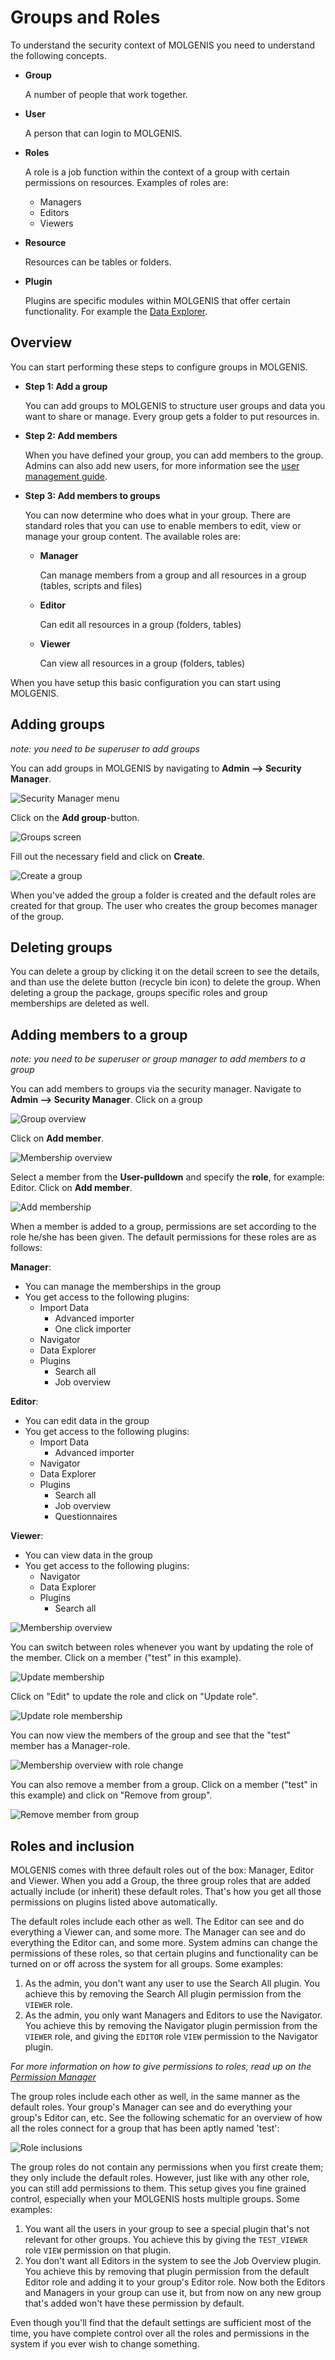 # Groups and Roles
To understand the security context of MOLGENIS you need to understand the following concepts.

* **Group**
  
  A number of people that work together.

* **User**
  
  A person that can login to MOLGENIS.

* **Roles**
  
  A role is a job function within the context of a group with certain permissions on resources. Examples of roles are:
  * Managers
  * Editors
  * Viewers
 
* **Resource**
  
  Resources can be tables or folders.

* **Plugin**
  
  Plugins are specific modules within MOLGENIS that offer certain functionality. For example the [Data Explorer](guide-explore.md).

## Overview
You can start performing these steps to configure groups in MOLGENIS.

- **Step 1: Add a group**
  
  You can add groups to MOLGENIS to structure user groups and data you want to share or manage. Every group gets a folder to put resources in.
  
- **Step 2: Add members**
  
  When you have defined your group, you can add members to the group. Admins can also add new users, for more information see the [user management guide](guide-user-management.md).

- **Step 3: Add members to groups** 

  You can now determine who does what in your group. There are standard roles that you can use to enable members to edit, view or manage your group content.
  The available roles are:
  - **Manager**
    
    Can manage members from a group and all resources in a group (tables, scripts and files)
    
  - **Editor**
  
    Can edit all resources in a group (folders, tables)
    
  - **Viewer**
  
    Can view all resources in a group (folders, tables)

When you have setup this basic configuration you can start using MOLGENIS. 
      
## Adding groups
*note: you need to be superuser to add groups*

You can add groups in MOLGENIS by navigating to **Admin --> Security Manager**. 

![Security Manager menu](images/security/main_menu_security.png?raw=true, "Security Manager menu")

Click on the **Add group**-button. 

![Groups screen](images/security/group_overview_no_groups.png?raw=true, "Groups")

Fill out the necessary field and click on **Create**.

![Create a group](images/security/group_creation.png?raw=true, "Create a group")

When you've added the group a folder is created and the default roles are created for that group. The user who creates the group becomes manager of the group.

## Deleting groups

You can delete a group by clicking it on the detail screen to see the details, and than use the delete button (recycle bin icon) to delete the group.
When deleting a group the package, groups specific roles and group memberships are deleted as well.

## Adding members to a group
*note: you need to be superuser or group manager to add members to a group*

You can add members to groups via the security manager. Navigate to **Admin --> Security Manager**. Click on a group

![Group overview](images/security/group_overview.png?raw=true, "Group overview")

Click on **Add member**.

![Membership overview](images/security/membership_overview_only_admin.png?raw=true, "Membership overview")

Select a member from the **User-pulldown** and specify the **role**, for example: Editor. Click on **Add member**.

![Add membership](images/security/add_membership.png?raw=true, "Add membership")

When a member is added to a group, permissions are set according to the role he/she has been given.
The default permissions for these roles are as follows:

**Manager**:
* You can manage the memberships in the group
* You get access to the following plugins:
  * Import Data
    * Advanced importer
    * One click importer
  * Navigator
  * Data Explorer
  * Plugins
    * Search all
    * Job overview
    
**Editor**:
* You can edit data in the group
* You get access to the following plugins:
  * Import Data
    * Advanced importer
  * Navigator
  * Data Explorer
  * Plugins
    * Search all
    * Job overview
    * Questionnaires
    
**Viewer**:
* You can view data in the group
* You get access to the following plugins:
  * Navigator
  * Data Explorer
  * Plugins
    * Search all

![Membership overview](images/security/membership_overview.png?raw=true, "Membership overview")

You can switch between roles whenever you want by updating the role of the member. Click on a member ("test" in this example).

![Update membership](images/security/update_membership.png?raw=true, "Update membershio")

Click on "Edit" to update the role and click on "Update role".

![Update role membership](images/security/update_membershiprole.png?raw=true, "Update rolemembershio")

You can now view the members of the group and see that the "test" member has a Manager-role.

![Membership overview with role change](images/security/membership_overview_with_rolechange.png?raw=true, "Membership overview with role change")

You can also remove a member from a group. Click on a member ("test" in this example) and click on "Remove from group".

![Remove member from group](images/security/remove_member_from_group.png?raw=true, "Remove member from group")

## Roles and inclusion
MOLGENIS comes with three default roles out of the box: Manager, Editor and Viewer. When you add a Group, the three group roles
that are added actually include (or inherit) these default roles. That's how you get all those permissions on plugins
listed above automatically. 

The default roles include each other as well. The Editor can see and do everything a Viewer can, and some more. The Manager 
can see and do everything the Editor can, and some more. System admins can change the permissions of these roles, so that 
certain plugins and functionality can be turned on or off across the system for all groups. Some examples:
1. As the admin, you don't want any user to use the Search All plugin. You achieve this by removing the Search All plugin permission
from the `VIEWER` role. 
2. As the admin, you only want Managers and Editors to use the Navigator. You achieve this by removing the Navigator plugin permission
from the `VIEWER` role, and giving the `EDITOR` role `VIEW` permission to the Navigator plugin.

*For more information on how to give permissions to roles, read up on the [Permission Manager](guide-permission-manager.md)*

The group roles include each other as well, in the same manner as the default roles. Your group's Manager can see and do 
everything your group's Editor can, etc. See the following schematic for an overview of how all the roles connect for a group 
that has been aptly named 'test':

![Role inclusions](images/security/role_model.png?raw=true, "Overview of the roles and how they work together")

The group roles do not contain any permissions when you first create them; they only include the default roles. However, 
just like with any other role, you can still add permissions to them. This setup gives you fine grained control, especially
when your MOLGENIS hosts multiple groups. Some examples:

1. You want all the users in your group to see a special plugin that's not relevant for other groups. You achieve this by
giving the `TEST_VIEWER` role `VIEW` permission on that plugin.
2. You don't want all Editors in the system to see the Job Overview plugin. You achieve this by removing that plugin permission 
from the default Editor role and adding it to your group's Editor role. Now both the Editors and Managers in your group can use it, 
but from now on any new group that's added won't have these permission by default.

Even though you'll find that the default settings are sufficient most of the time, you have complete control over all the roles and
permissions in the system if you ever wish to change something.
